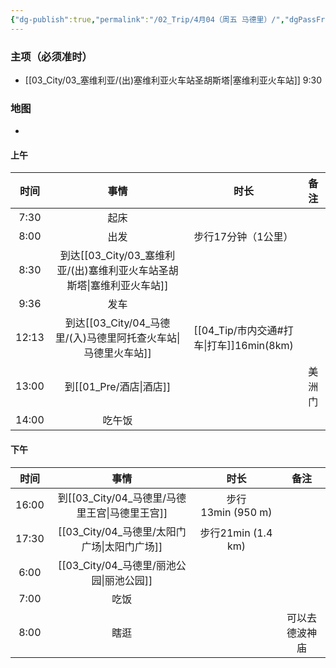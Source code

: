 ```yaml
---
{"dg-publish":true,"permalink":"/02_Trip/4月04（周五 马德里）/","dgPassFrontmatter":true}
---
```



### 主项（必须准时）
+ [[03_City/03_塞维利亚/(出)塞维利亚火车站圣胡斯塔\|塞维利亚火车站]]  9:30
### 地图
+ 
#### 上午

|  时间   |              事情               |            时长             | 备注  |
| :---: | :---------------------------: | :-----------------------: | :-: |
| 7:30  |              起床               |                           |     |
| 8:00  |              出发               |        步行17分钟（1公里）        |     |
| 8:30  | 到达[[03_City/03_塞维利亚/(出)塞维利亚火车站圣胡斯塔\|塞维利亚火车站]] |                           |     |
| 9:36  |              发车               |                           |     |
| 12:13 |  到达[[03_City/04_马德里/(入)马德里阿托查火车站\|马德里火车站]]   | [[04_Tip/市内交通#打车\|打车]]16min(8km) |     |
| 13:00 |            到[[01_Pre/酒店\|酒店]]            |                           | 美洲门 |
| 14:00 |              吃午饭              |                           |     |

####  下午

|  时间   |     事情     |        时长        |   备注    |
| :---: | :--------: | :--------------: | :-----: |
| 16:00 | 到[[03_City/04_马德里/马德里王宫\|马德里王宫]] | 步行13min (950 m)  |         |
| 17:30 | [[03_City/04_马德里/太阳门广场\|太阳门广场]]  | 步行21min (1.4 km) |         |
| 6:00  |  [[03_City/04_马德里/丽池公园\|丽池公园]]  |                  |         |
| 7:00  |     吃饭     |                  |         |
| 8:00  |     瞎逛     |                  | 可以去德波神庙 |

